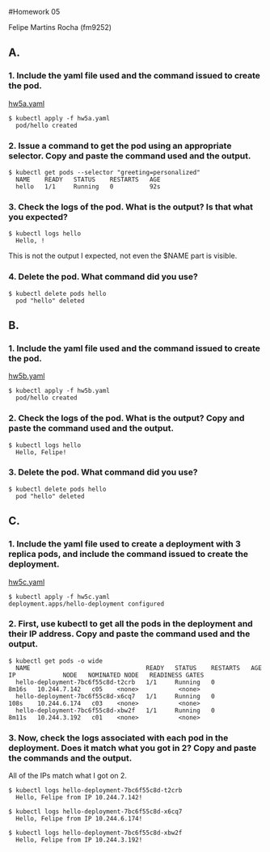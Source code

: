 #Homework 05

Felipe Martins Rocha (fm9252)

## A.
### 1. Include the yaml file used and the command issued to create the pod.
[hw5a.yaml](https://github.com/felipemrocha/COE-322-fm9252/blob/main/homework05/hw5a.yaml)
```console
$ kubectl apply -f hw5a.yaml
  pod/hello created
```

### 2. Issue a command to get the pod using an appropriate selector. Copy and paste the command used and the output.
```console
$ kubectl get pods --selector "greeting=personalized"
  NAME    READY   STATUS    RESTARTS   AGE
  hello   1/1     Running   0          92s
```

### 3. Check the logs of the pod. What is the output? Is that what you expected?
```console
$ kubectl logs hello
  Hello, !
```
This is not the output I expected, not even the $NAME part is visible.

### 4. Delete the pod. What command did you use?
```console
$ kubectl delete pods hello
  pod "hello" deleted
```
## B.
### 1. Include the yaml file used and the command issued to create the pod.
[hw5b.yaml](https://github.com/felipemrocha/COE-322-fm9252/blob/main/homework05/hw5b.yaml)
```console
$ kubectl apply -f hw5b.yaml
  pod/hello created
```
### 2. Check the logs of the pod. What is the output? Copy and paste the command used and the output.
```console
$ kubectl logs hello
  Hello, Felipe!
```
### 3. Delete the pod. What command did you use?
```console
$ kubectl delete pods hello
  pod "hello" deleted
```
## C.
### 1. Include the yaml file used to create a deployment with 3 replica pods, and include the command issued to create the deployment.
[hw5c.yaml](https://github.com/felipemrocha/COE-322-fm9252/blob/main/homework05/hw5c.yaml)
```console
$ kubectl apply -f hw5c.yaml
deployment.apps/hello-deployment configured
```
### 2. First, use kubectl to get all the pods in the deployment and their IP address. Copy and paste the command used and the output.
```console
$ kubectl get pods -o wide
  NAME                                READY   STATUS    RESTARTS   AGE     IP             NODE   NOMINATED NODE   READINESS GATES
  hello-deployment-7bc6f55c8d-t2crb   1/1     Running   0          8m16s   10.244.7.142   c05    <none>           <none>
  hello-deployment-7bc6f55c8d-x6cq7   1/1     Running   0          108s    10.244.6.174   c03    <none>           <none>
  hello-deployment-7bc6f55c8d-xbw2f   1/1     Running   0          8m11s   10.244.3.192   c01    <none>           <none>
```
### 3. Now, check the logs associated with each pod in the deployment. Does it match what you got in 2? Copy and paste the commands and the output.
All of the IPs match what I got on 2.
```console
$ kubectl logs hello-deployment-7bc6f55c8d-t2crb
  Hello, Felipe from IP 10.244.7.142!

$ kubectl logs hello-deployment-7bc6f55c8d-x6cq7
  Hello, Felipe from IP 10.244.6.174!

$ kubectl logs hello-deployment-7bc6f55c8d-xbw2f
  Hello, Felipe from IP 10.244.3.192!
```
